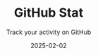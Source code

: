 ---
title: GitHub Stat
subtitle: Track your activity on GitHub
description: Track the activity of developers, the number of commits, open and closed issues, as well as other metrics, which helps to better understand the dynamics of the project and its development.
archive: true
tags:
  - NextJS
date: 2025-02-02
large_button:
  name: Check your Stat
  url: https://gitstat.tophackr.com
repo: https://github.com/tophackr/github-stat
links:
  "ProductHunt": https://www.producthunt.com/posts/github-stat
---